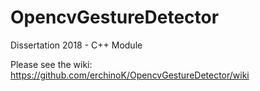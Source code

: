 # OpencvGestureDetector
Dissertation 2018 - C++ Module

Please see the wiki:
https://github.com/erchinoK/OpencvGestureDetector/wiki
